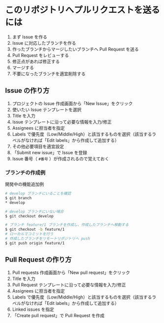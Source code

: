 # このリポジトリへプルリクエストを送るには

1. まず Issue を作る
1. Issue に対応したブランチを作る
1. 作ったブランチからマージしたいブランチへ Pull Request を送る
1. Pull Request をレビューする
1. 修正点があれば修正する
1. マージする
1. 不要になったブランチを適宜削除する

## Issue の作り方

1. プロジェクトの Issue 作成画面から「New Issue」をクリック
1. 使いたい Issue テンプレートを選択
1. Title を入力
1. Issue テンプレートに沿って必要な情報を入力/修正
1. Assignees に担当者を指定
1. Labels で優先度（Low/Middle/High）と該当するものを選択（該当するラベルがなければ「Edit labels」から作成して追加する）
1. その他必要項目を適宜設定
1. 「Submit new issue」で Issue を登録
1. Issue 番号（ `#番号` ）が作成されるので覚えておく

### ブランチの作成例

開発中の機能追加例

```bash
# develop ブランチにいることを確認
$ git branch
* develop

# develop ブランチにいない場合
$ git checkout develop

# ブランチ feature/1 ブランチを作成し、作成したブランチへ移動する
$ git checkout -b feature/1
# ローカルでコミットを行う
# 作成したブランチをリモートリポジトリへ push
$ git push origin feature/1
```

## Pull Request の作り方

1. Pull requests 作成画面から「New pull request」をクリック
1. Title を入力
1. Pull Request テンプレートに沿って必要な情報を入力/修正
1. Assignees に担当者を指定
1. Labels で優先度（Low/Middle/High）と該当するものを選択（該当するラベルがなければ「Edit labels」から作成して追加する）
1. Linked issues を指定
1. 「Create pull request」で Pull Request を作成
